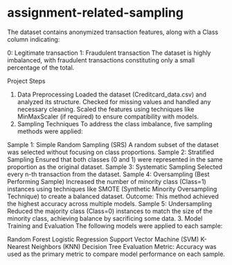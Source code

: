 # assignment-related-sampling

The dataset contains anonymized transaction features, along with a Class column indicating:

0: Legitimate transaction
1: Fraudulent transaction
The dataset is highly imbalanced, with fraudulent transactions constituting only a small percentage of the total.


Project Steps
1. Data Preprocessing
Loaded the dataset (Creditcard_data.csv) and analyzed its structure.
Checked for missing values and handled any necessary cleaning.
Scaled the features using techniques like MinMaxScaler (if required) to ensure compatibility with models.
2. Sampling Techniques
To address the class imbalance, five sampling methods were applied:

Sample 1: Simple Random Sampling (SRS)
A random subset of the dataset was selected without focusing on class proportions.
Sample 2: Stratified Sampling
Ensured that both classes (0 and 1) were represented in the same proportion as the original dataset.
Sample 3: Systematic Sampling
Selected every n-th transaction from the dataset.
Sample 4: Oversampling (Best Performing Sample)
Increased the number of minority class (Class=1) instances using techniques like SMOTE (Synthetic Minority Oversampling Technique) to create a balanced dataset.
Outcome: This method achieved the highest accuracy across multiple models.
Sample 5: Undersampling
Reduced the majority class (Class=0) instances to match the size of the minority class, achieving balance by sacrificing some data.
3. Model Training and Evaluation
The following models were applied to each sample:

Random Forest
Logistic Regression
Support Vector Machine (SVM)
K-Nearest Neighbors (KNN)
Decision Tree
Evaluation Metric: Accuracy was used as the primary metric to compare model performance on each sample.

